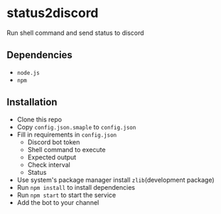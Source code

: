# status2discord
Run shell command and send status to discord

## Dependencies
- `node.js`
- `npm`

## Installation

- Clone this repo
- Copy `config.json.smaple` to `config.json`
- Fill in requirements in `config.json`
  - Discord bot token
  - Shell command to execute
  - Expected output
  - Check interval
  - Status
- Use system's package manager install `zlib`(development package)
- Run `npm install` to install dependencies
- Run `npm start` to start the service
- Add the bot to your channel

